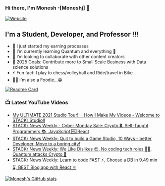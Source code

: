 ### Hi there, I'm Monesh -[Moneshj] 👋

[![Website](https://img.shields.io/website?label=moneshj.github.io&style=for-the-badge&url=https%3A%2F%2Fmoneshj.github.io)](https://moneshj.github.io/)
## I'm a Student, Developer, and Professor !!!

- 🔭 I just started my earning processes
- 🌱 I’m currently learning Quantum and everything 🤣
- 👯 I’m looking to collaborate with other content creators
- 🥅 2025 Goals: Contribute more to Small Scale Business with Data science solutions
- ⚡ Fun fact: I play to chess/volleyball and Ride/travel in Bike 
- 🍗🧆 I'm also a Foodie...😁

[![Readme Card](https://github-readme-stats.vercel.app/api/pin/?username=moneshj&repo=Quantum_world)](https://github.com/moneshj/moneshj)


### 📺 Latest YouTube Videos

<!-- YOUTUBE:START -->
- [My ULTIMATE 2021 Studio Tour!! - How I Make My Videos - Welcome to STACKr Studio!!](https://www.youtube.com/watch?v=fSsfuyRgCZI)
- [STACKr News Weekly - Cyber Monday Sale: Crypto 💲, Self-Taught Programmers 📚, JavaScript 🆚 React](https://www.youtube.com/watch?v=zt6uMtxrq8M)
- [STACKr News Weekly: Quit to build a Game Studio, 10 Ways - better Developer, Move to a boring city!](https://www.youtube.com/watch?v=R_XwamGcCBQ)
- [STACKr News Weekly: We Like Dislikes 😍, No coding tech roles 👨‍💻, Quantum attacks Crypto 🚨](https://www.youtube.com/watch?v=ByzuWuziB2A)
- [STACKr News Weekly: Learn to code FAST ⚡, Choose a DB in 9.49 min ⌛, BEST Blog app with React ⚛](https://www.youtube.com/watch?v=KZGzo0bkiLY)
<!-- YOUTUBE:END -->


[![Monesh's GitHub stats](https://github-readme-stats.vercel.app/api?username=moneshj&show_icons=true&theme=radical)](https://github.com/moneshj/moneshj)
